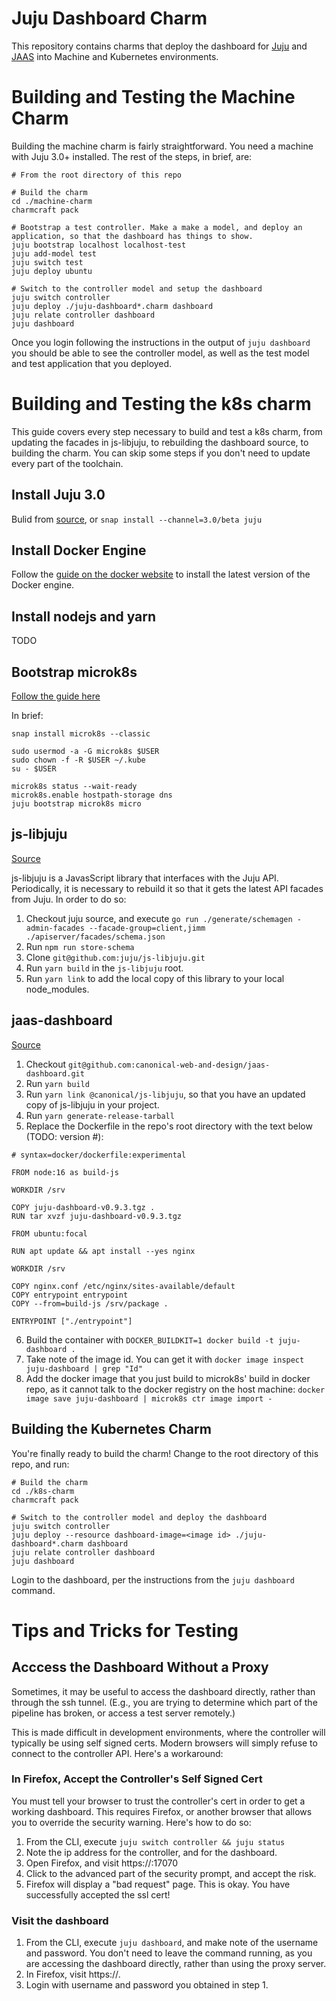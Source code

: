 # Juju Dashboard Charm

This repository contains charms that deploy the dashboard for [Juju](https://juju.is) and [JAAS](https://jaas.ai) into Machine and Kubernetes environments.

# Building and Testing the Machine Charm

Building the machine charm is fairly straightforward. You need a machine with Juju 3.0+ installed. The rest of the steps, in brief, are:

```
# From the root directory of this repo

# Build the charm
cd ./machine-charm
charmcraft pack

# Bootstrap a test controller. Make a make a model, and deploy an application, so that the dashboard has things to show.
juju bootstrap localhost localhost-test
juju add-model test
juju switch test
juju deploy ubuntu

# Switch to the controller model and setup the dashboard
juju switch controller
juju deploy ./juju-dashboard*.charm dashboard
juju relate controller dashboard
juju dashboard
```

Once you login following the instructions in the output of `juju dashboard` you should be able to see the controller model, as well as the test model and test application that you deployed.

# Building and Testing the k8s charm

This guide covers every step necessary to build and test a k8s charm, from updating the facades in js-libjuju, to rebuilding the dashboard source, to building the charm. You can skip some steps if you don't need to update every part of the toolchain.

## Install Juju 3.0

Bulid from [source](https://github.com/juju/juju), or `snap install --channel=3.0/beta juju`

## Install Docker Engine

Follow the [guide on the docker website](https://docs.docker.com/desktop/install/linux-install/) to install the latest version of the Docker engine.

## Install nodejs and yarn

TODO

## Bootstrap microk8s
[Follow the guide here](https://juju.is/docs/olm/microk8s)

In brief:

```
snap install microk8s --classic

sudo usermod -a -G microk8s $USER
sudo chown -f -R $USER ~/.kube
su - $USER

microk8s status --wait-ready
microk8s.enable hostpath-storage dns
juju bootstrap microk8s micro
```

## js-libjuju
[Source](https://github.com/juju/js-libjuju#readme)

js-libjuju is a JavasScript library that interfaces with the Juju API. Periodically, it is necessary to rebuild it so that it  gets the latest API facades from Juju. In order to do so:

1. Checkout juju source, and execute `go run ./generate/schemagen -admin-facades --facade-group=client,jimm ./apiserver/facades/schema.json`
2. Run `npm run store-schema`
3. Clone `git@github.com:juju/js-libjuju.git`
4. Run `yarn build` in the `js-libjuju` root.
5. Run `yarn link` to add the local copy of this library to your local node_modules.

## jaas-dashboard
[Source](https://github.com/canonical-web-and-design/jaas-dashboard#readme)

1. Checkout `git@github.com:canonical-web-and-design/jaas-dashboard.git`
2. Run `yarn build`
3. Run `yarn link @canonical/js-libjuju`, so that you have an updated copy of js-libjuju in your project.
4. Run `yarn generate-release-tarball`
5. Replace the Dockerfile in the repo's root directory with the text below (TODO: version #):

```
# syntax=docker/dockerfile:experimental

FROM node:16 as build-js

WORKDIR /srv

COPY juju-dashboard-v0.9.3.tgz .
RUN tar xvzf juju-dashboard-v0.9.3.tgz

FROM ubuntu:focal

RUN apt update && apt install --yes nginx

WORKDIR /srv

COPY nginx.conf /etc/nginx/sites-available/default
COPY entrypoint entrypoint
COPY --from=build-js /srv/package .

ENTRYPOINT ["./entrypoint"]
```
6. Build the container with `DOCKER_BUILDKIT=1 docker build -t juju-dashboard .`
7. Take note of the image id. You can get it with `docker image inspect juju-dashboard | grep "Id"`
8. Add the docker image that you just build to microk8s' build in docker repo, as it cannot talk to the docker registry on the host machine: `docker image save juju-dashboard | microk8s ctr image import -`

## Building the Kubernetes Charm

You're finally ready to build the charm! Change to the root directory of this repo, and run:

```
# Build the charm
cd ./k8s-charm
charmcraft pack

# Switch to the controller model and deploy the dashboard
juju switch controller
juju deploy --resource dashboard-image=<image id> ./juju-dashboard*.charm dashboard
juju relate controller dashboard
juju dashboard
```

Login to the dashboard, per the instructions from the `juju dashboard` command.


# Tips and Tricks for Testing

## Acccess the Dashboard Without a Proxy

Sometimes, it may be useful to access the dashboard directly, rather than through the ssh tunnel. (E.g., you are trying to determine which part of the pipeline has broken, or access a test server remotely.)

This is made difficult in development environments, where the controller will typically be using self signed certs. Modern browsers will simply refuse to connect to the controller API. Here's a workaround:

### In Firefox, Accept the Controller's Self Signed Cert

You must tell your browser to trust the controller's cert in order to get a working dashboard. This requires Firefox, or another browser that allows you to override the security warning. Here's how to do so:

1. From the CLI, execute `juju switch controller && juju status`
2. Note the ip address for the controller, and for the dashboard.
3. Open Firefox, and visit https://<controller ip>:17070
4. Click to the advanced part of the security prompt, and accept the risk.
5. Firefox will display a "bad request" page. This is okay. You have successfully accepted the ssl cert!

### Visit the dashboard
1. From the CLI, execute `juju dashboard`, and make note of the username and password. You don't need to leave the command running, as you are accessing the dashboard directly, rather than using the proxy server.
2. In Firefox, visit https://<dashboard ip>.
3. Login with username and password you obtained in step 1.
